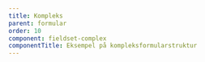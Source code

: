 ```yaml
---
title: Kompleks
parent: formular
order: 10
component: fieldset-complex
componentTitle: Eksempel på kompleksformularstruktur
---
```

